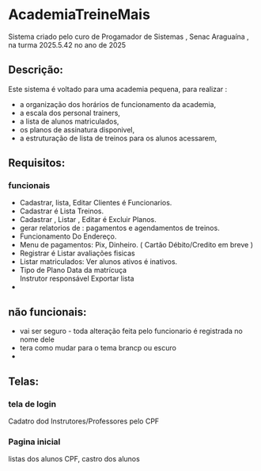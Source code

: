 # AcademiaTreineMais
Sistema criado pelo curo de Progamador de Sistemas , Senac  Araguaína , na turma 2025.5.42 no ano de 2025

## Descrição:

Este sistema é voltado para uma academia pequena, para realizar :
- a organização dos horários de funcionamento da academia,
- a escala dos personal trainers,
- a lista de alunos matriculados,
- os planos de assinatura disponivel,
- a estruturação de lista de treinos para os alunos acessarem,

## Requisitos:

### funcionais
- Cadastrar, lista, Editar Clientes é Funcionarios.
- Cadastrar é Lista  Treinos.
- Cadastrar , Listar , Editar é Excluir Planos.
- gerar relatorios de : pagamentos e agendamentos de treinos.
- Funcionamento Do Endereço.
- Menu de pagamentos: Pix, Dinheiro. ( Cartão Débito/Credito em breve ) 
- Registrar é Listar avaliações fisicas
- Listar matriculados: Ver alunos ativos é inativos.
- Tipo de Plano
Data da matrícuça  
Instrutor responsável
Exportar lista
-
## não funcionais:
- vai ser seguro - toda alteração feita pelo funcionario é registrada no nome dele
- tera como mudar para o tema brancp ou escuro
- 

## Telas:
### tela de login
Cadatro dod Instrutores/Professores pelo CPF
### Pagina inicial
listas dos alunos CPF,
castro dos alunos

